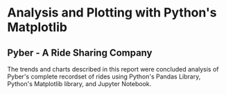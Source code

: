 # Analysis and Plotting with Python's Matplotlib

## Pyber - A Ride Sharing Company

The trends and charts described in this report were concluded analysis of Pyber's complete recordset of rides using Python's Pandas Library, Python's Matplotlib library, and Jupyter Notebook.